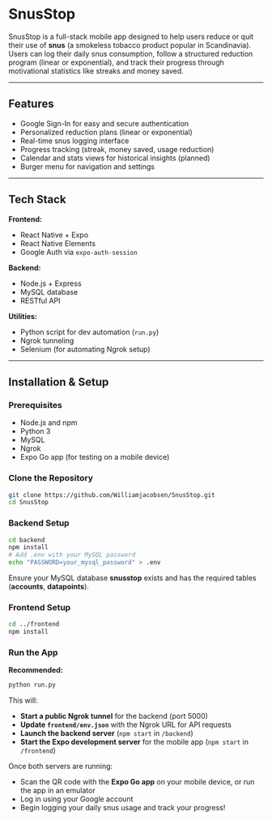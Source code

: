 # SnusStop

SnusStop is a full-stack mobile app designed to help users reduce or quit their use of **snus** (a smokeless tobacco product popular in Scandinavia). Users can log their daily snus consumption, follow a structured reduction program (linear or exponential), and track their progress through motivational statistics like streaks and money saved.

---

## Features

- Google Sign-In for easy and secure authentication
- Personalized reduction plans (linear or exponential)
- Real-time snus logging interface
- Progress tracking (streak, money saved, usage reduction)
- Calendar and stats views for historical insights (planned)
- Burger menu for navigation and settings

---

## Tech Stack

**Frontend:**

- React Native + Expo
- React Native Elements
- Google Auth via `expo-auth-session`

**Backend:**

- Node.js + Express
- MySQL database
- RESTful API

**Utilities:**

- Python script for dev automation (`run.py`)
- Ngrok tunneling
- Selenium (for automating Ngrok setup)

---

## Installation & Setup

### Prerequisites

- Node.js and npm
- Python 3
- MySQL
- Ngrok
- Expo Go app (for testing on a mobile device)

### Clone the Repository

```bash
git clone https://github.com/Williamjacobsen/SnusStop.git
cd SnusStop
```

### Backend Setup

```bash
cd backend
npm install
# Add .env with your MySQL password
echo "PASSWORD=your_mysql_password" > .env
```

Ensure your MySQL database **snusstop** exists and has the required tables (**accounts**, **datapoints**).

### Frontend Setup
```bash
cd ../frontend
npm install
```

### Run the App

**Recommended:**

```bash
python run.py
```

This will:

- **Start a public Ngrok tunnel** for the backend (port 5000)
- **Update `frontend/env.json`** with the Ngrok URL for API requests
- **Launch the backend server** (`npm start` in `/backend`)
- **Start the Expo development server** for the mobile app (`npm start` in `/frontend`)

Once both servers are running:

- Scan the QR code with the **Expo Go app** on your mobile device, or run the app in an emulator
- Log in using your Google account
- Begin logging your daily snus usage and track your progress!
